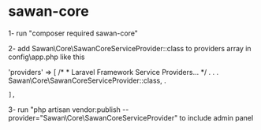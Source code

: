 # sawan-core
1- run  "composer required sawan-core"

2- add Sawan\Core\SawanCoreServiceProvider::class to providers array in config\app.php like this

'providers' => [
        /*
         * Laravel Framework Service Providers...
         */
        .
        .
        .
        Sawan\Core\SawanCoreServiceProvider::class,
        .

    ],
    
3- run "php artisan vendor:publish --provider="Sawan\Core\SawanCoreServiceProvider" to include admin panel
